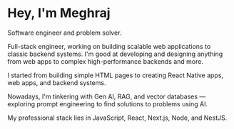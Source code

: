 # Hey, I'm Meghraj

Software engineer and problem solver.

Full-stack engineer, working on building scalable web applications to classic backend systems. I'm good at developing and designing anything from web apps to complex high-performance backends and more.

I started from building simple HTML pages to creating React Native apps, web apps, and backend systems.

Nowadays, I'm tinkering with Gen AI, RAG, and vector databases — exploring prompt engineering to find solutions to problems using AI.

My professional stack lies in JavaScript, React, Next.js, Node, and NestJS.
